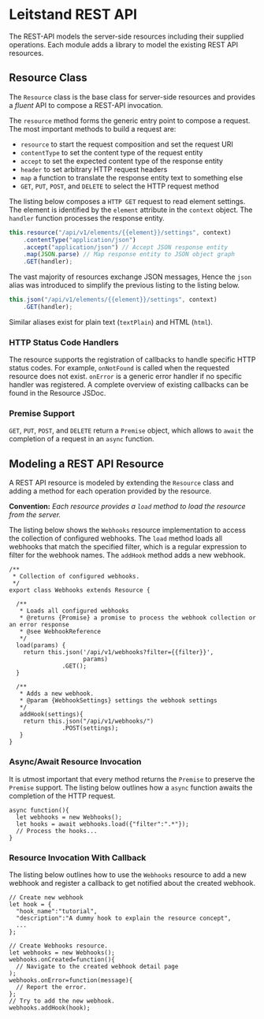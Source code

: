 # Leitstand REST API

The REST-API models the server-side resources including their supplied operations.
Each module adds a library to model the existing REST API resources.

## Resource Class

The `Resource` class is the base class for server-side resources and
provides a _fluent_ API to compose a REST-API invocation.

The `resource` method forms the generic entry point to compose a request.
The most important methods to build a request are:
- `resource` to start the request composition and set the request URI
- `contentType` to set the content type of the request entity
- `accept` to set the expected content type of the response entity
- `header` to set arbitrary HTTP request headers
- `map` a function to translate the response entity text to something else
- `GET`, `PUT`, `POST`, and `DELETE` to select the HTTP request method

The listing below composes a `HTTP GET` request to read element settings.
The element is identified by the `element` attribute in the `context` object.
The `handler` function processes the response entity.

```Javascript
this.resource("/api/v1/elements/{{element}}/settings", context)
    .contentType("application/json") 
    .accept("application/json") // Accept JSON response entity
    .map(JSON.parse) // Map response entity to JSON object graph
    .GET(handler);
```
The vast majority of resources exchange JSON messages, 
Hence the `json` alias was introduced to simplify the previous listing to the listing below.

```Javascript
this.json("/api/v1/elements/{{element}}/settings", context)
    .GET(handler);
```

Similar aliases exist for plain text (`textPlain`) and HTML (`html`).

### HTTP Status Code Handlers
The resource supports the registration of callbacks to handle specific HTTP status codes.
For example, `onNotFound` is called when the requested resource does not exist.
`onError` is a generic error handler if no specific handler was registered.
A complete overview of existing callbacks can be found in the Resource JSDoc.


### Premise Support
`GET`, `PUT`, `POST`, and `DELETE` return a `Premise` object, 
which allows to `await` the completion of a request in an `async` function.


## Modeling a REST API Resource 

A REST API resource is modeled by extending the `Resource` class and adding a method for each operation provided by the resource.

__Convention:__ _Each resource provides a `load` method to load the resource from the server._

The listing below shows the `Webhooks` resource implementation to access the collection of configured webhooks.
The `load` method loads all webhooks that match the specified filter, which is a regular expression to filter for the webhook names.
The `addHook` method adds a new webhook.

```ES6
/**
 * Collection of configured webhooks.
 */
export class Webhooks extends Resource {

  /**
   * Loads all configured webhooks
   * @returns {Promise} a promise to process the webhook collection or an error response
   * @see WebhookReference
   */
  load(params) {
    return this.json('/api/v1/webhooks?filter={{filter}}',
                     params)
               .GET();
  }

  /**
   * Adds a new webhook.
   * @param {WebhookSettings} settings the webhook settings
   */
   addHook(settings){
   	return this.json("/api/v1/webhooks/")
   	           .POST(settings);
   }
}
```


### Async/Await Resource Invocation

It is utmost important that every method returns the `Premise` to preserve the `Premise` support.
The listing below outlines how a `async` function awaits the completion of the HTTP request.

```ES6
async function(){
  let webhooks = new Webhooks();
  let hooks = await webhooks.load({"filter":".*"});
  // Process the hooks...
}

```

### Resource Invocation With Callback

The listing below outlines how to use the `Webhooks` resource to add a new webhook and register a callback to get notified about the created webhook.

```ES6
// Create new webhook
let hook = {
  "hook_name":"tutorial",
  "description":"A dummy hook to explain the resource concept",
  ...
};

// Create Webhooks resource.
let webhooks = new Webhooks();
webhooks.onCreated=function(){
  // Navigate to the created webhook detail page
);
webhooks.onError=function(message){
  // Report the error.
};
// Try to add the new webhook.
webhooks.addHook(hook);
```







